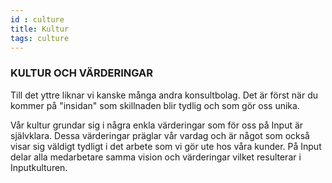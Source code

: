 ```yaml
---
id : culture
title: Kultur
tags: culture
---
```


### KULTUR OCH VÄRDERINGAR

Till det yttre liknar vi kanske många andra konsultbolag. Det är först när du kommer på "insidan" som skillnaden blir tydlig och som gör oss unika.

Vår kultur grundar sig i några enkla värderingar som för oss på Input är självklara. Dessa värderingar präglar vår vardag och är något som också visar sig väldigt tydligt i det arbete som vi gör ute hos våra kunder. På Input delar alla medarbetare samma vision och värderingar vilket resulterar i Inputkulturen.
